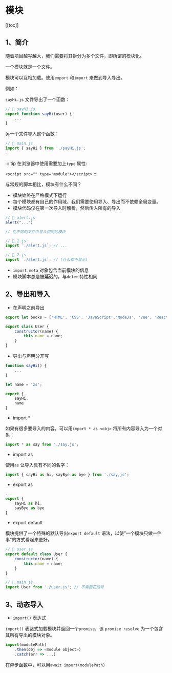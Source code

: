 # 模块

[[toc]]

## 1、简介

随着项目越写越大，我们需要将其拆分为多个文件，即所谓的模块化。

一个模块就是一个文件。

模块可以互相加载。使用`export` 和`import` 来做到导入导出。

例如：

`sayHi.js` 文件导出了一个函数：

```javascript
// 📂 sayHi.js
export function sayHi(user) {
    ...
}
```

另一个文件导入这个函数：

```javascript
// 📂 main.js
import { sayHi } from './sayHi.js';
...
```

::: tip 
在浏览器中使用需要加上`type` 属性:

`<script src="" type="module"></script>`
:::

与常规的脚本相比，模块有什么不同？

+ 模块始终在严格模式下运行
+ 每个模块都有自己的作用域，我们需要使用导入、导出而不依赖全局变量。
+ 模块代码仅在第一次导入时解析，然后传入所有的导入

```javascript
// 📂 alert.js
alert("...")
```

```javascript
// 在不同的文件中导入相同的模块

// 📂 1.js
import `./alert.js`; // ...

// 📂 2.js
import `./alert.js`; // (什么都不显示)
```

+ `import.meta` 对象包含当前模块的信息
+ 模块脚本总是被**延迟**的，与`defer` 特性相同

## 2、导出和导入

+ 在声明之前导出

```javascript
export let books = ['HTML', 'CSS', 'JavaScript','NodeJs', 'Vue', 'React', 'Flutter'];

export class User {
    constructor(name) {
        this.name = name;
    }
}
```
+ 导出与声明分开写

```javascript
function sayHi() {
    ...
}

let name = 'zs';

export {
    sayHi,
    name
}
```
+ import *

如果有很多要导入的内容，可以用`import * as <obj>` 将所有内容导入为一个对象：

```javascript
import * as say from './say.js';
```
+ import as

使用`as` 让导入具有不同的名字：

```javascript
import { sayHi as hi, sayBye as bye } from './say,js';
```
+ export as

```javascript
...
export {
    sayHi as hi,
    sayBye as bye
}
```
+ export default

模块提供了一个特殊的默认导出`export default` 语法，以使“一个模块只做一件事”的方式看起来更好。

```javascript
// 📂 user.js
export default class User {
    constructor(name) {
        this.name = name;
    }
}
```

```javascript
// 📂 main.js
import User from './user.js'; // 不需要花括号
```

## 3、动态导入

+ `import()` 表达式

`import()` 表达式加载模块并返回一个`promise`，该 `promise resolve` 为一个包含其所有导出的模块对象。

```javascript
import(modulePath)
    .then(obj => <module object>)
    .catch(err => ...)
```

在异步函数中，可以用`await import(modulePath)`